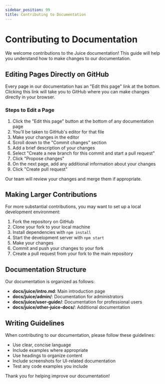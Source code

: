 ```yaml
---
sidebar_position: 99
title: Contributing to Documentation
---
```


# Contributing to Documentation

We welcome contributions to the Juice documentation! This guide will help you understand how to make changes to our documentation.

## Editing Pages Directly on GitHub

Every page in our documentation has an "Edit this page" link at the bottom. Clicking this link will take you to GitHub where you can make changes directly in your browser.

### Steps to Edit a Page

1. Click the "Edit this page" button at the bottom of any documentation page
2. You'll be taken to GitHub's editor for that file
3. Make your changes in the editor
4. Scroll down to the "Commit changes" section
5. Add a brief description of your changes
6. Select "Create a new branch for this commit and start a pull request"
7. Click "Propose changes"
8. On the next page, add any additional information about your changes
9. Click "Create pull request"

Our team will review your changes and merge them if appropriate.

## Making Larger Contributions

For more substantial contributions, you may want to set up a local development environment:

1. Fork the repository on GitHub
2. Clone your fork to your local machine
3. Install dependencies with `npm install`
4. Start the development server with `npm start`
5. Make your changes
6. Commit and push your changes to your fork
7. Create a pull request from your fork to the main repository

## Documentation Structure

Our documentation is organized as follows:

- **docs/juice/intro.md**: Main introduction page
- **docs/juice/admin/**: Documentation for administrators
- **docs/juice/user-guide/**: Documentation for professional users
- **docs/juice/other-juice-docs/**: Additional documentation

## Writing Guidelines

When contributing to our documentation, please follow these guidelines:

- Use clear, concise language
- Include examples where appropriate
- Use headings to organize content
- Include screenshots for UI-related documentation
- Test any code examples you include

Thank you for helping improve our documentation! 